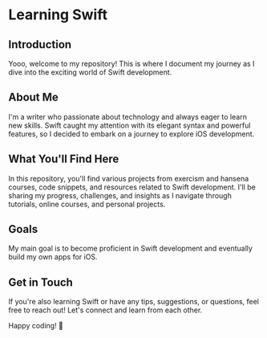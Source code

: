 # Learning Swift

## Introduction
Yooo, welcome to my repository!
This is where I document my journey as I dive into the exciting world of Swift development. 

## About Me
I'm a writer who passionate about technology and always eager to learn new skills.
Swift caught my attention with its elegant syntax and powerful features, so I decided to embark on a journey to explore iOS development.

## What You'll Find Here
In this repository, you'll find various projects from exercism and hansena courses, code snippets, and resources related to Swift development. I'll be sharing my progress, challenges, and insights as I navigate through tutorials, online courses, and personal projects.

## Goals
My main goal is to become proficient in Swift development and eventually build my own apps for iOS.

## Get in Touch
If you're also learning Swift or have any tips, suggestions, or questions, feel free to reach out! Let's connect and learn from each other.

Happy coding! 🚀
